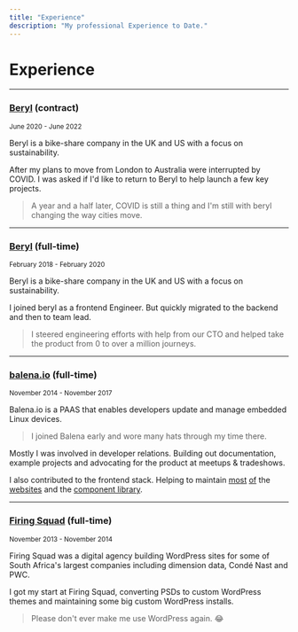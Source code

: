```yaml
---
title: "Experience"
description: "My professional Experience to Date."
---
```



# Experience

<hr/>

### [Beryl](https://beryl.cc) (contract) 

<small>June 2020 - June 2022</small>

Beryl is a bike-share company in the UK and US with a focus on sustainability.

After my plans to move from London to Australia were interrupted by COVID. I was asked 
if I'd like to return to Beryl to help launch a few key projects. 

> A year and a half later, COVID is still a thing and I'm still with beryl changing the way cities move.

<hr/>

### [Beryl](https://beryl.cc) (full-time) 

<small>February 2018 - February 2020</small>

Beryl is a bike-share company in the UK and US with a focus on sustainability.

I joined beryl as a frontend Engineer. But quickly migrated to the backend and then to team lead.

> I steered engineering efforts with help from our CTO and helped take the product from 0 to over a million journeys.

<hr/>

### [balena.io](https://balena.io) (full-time) 

<small>November 2014 - November 2017</small>

Balena.io is a PAAS that enables developers update and manage embedded Linux devices.

> I joined Balena early and wore many hats through my time there.

Mostly I was involved in developer relations. Building out documentation, example projects and advocating for the product at meetups & tradeshows.

I also contributed to the frontend stack. Helping to maintain [most](https://etcher.io/) [of](https://balenaos.io/) the [websites](https://www.balena.io/) and the [component library](https://github.com/balena-io-modules/rendition).

<hr/>

### [Firing Squad](http://firingsquad.co.za/) (full-time)

<small>November 2013 -  November 2014</small>

Firing Squad was a digital agency building WordPress sites for some of South Africa's largest companies including dimension data, Condé Nast and PWC.

I got my start at Firing Squad, converting PSDs to custom WordPress themes and maintaining some big custom WordPress installs.

> Please don't ever make me use WordPress again. 😂
